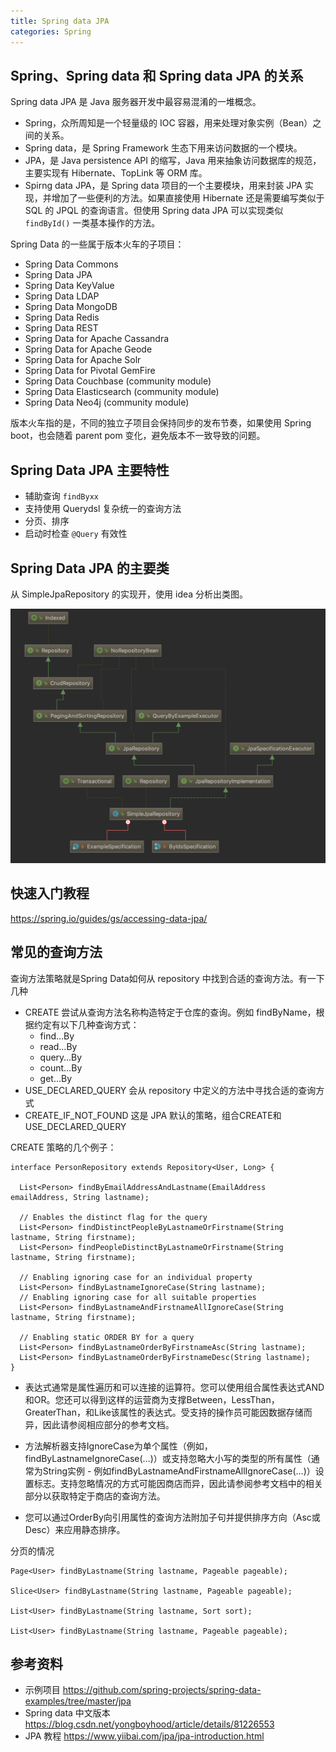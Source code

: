 ```yaml
---
title: Spring data JPA
categories: Spring
---
```


## Spring、Spring data 和 Spring data JPA 的关系

Spring data JPA 是 Java 服务器开发中最容易混淆的一堆概念。

- Spring，众所周知是一个轻量级的 IOC 容器，用来处理对象实例（Bean）之间的关系。
- Spring data，是 Spring Framework 生态下用来访问数据的一个模块。
- JPA，是 Java persistence API 的缩写，Java 用来抽象访问数据库的规范，主要实现有 Hibernate、TopLink 等 ORM 库。
- Spirng data JPA，是 Spring data 项目的一个主要模块，用来封装 JPA 实现，并增加了一些便利的方法。如果直接使用 Hibernate 还是需要编写类似于 SQL 的 JPQL 的查询语言。但使用 Spring data JPA 可以实现类似 `findById()` 一类基本操作的方法。

Spring Data 的一些属于版本火车的子项目：

- Spring Data Commons
- Spring Data JPA
- Spring Data KeyValue
- Spring Data LDAP
- Spring Data MongoDB
- Spring Data Redis
- Spring Data REST
- Spring Data for Apache Cassandra
- Spring Data for Apache Geode
- Spring Data for Apache Solr
- Spring Data for Pivotal GemFire
- Spring Data Couchbase (community module)
- Spring Data Elasticsearch (community module)
- Spring Data Neo4j (community module)
  
版本火车指的是，不同的独立子项目会保持同步的发布节奏，如果使用 Spring boot，也会随着 parent pom 变化，避免版本不一致导致的问题。

## Spring Data JPA 主要特性

- 辅助查询 `findByxx`
- 支持使用 Querydsl 复杂统一的查询方法
- 分页、排序
- 启动时检查 `@Query` 有效性

## Spring Data JPA 的主要类

从 SimpleJpaRepository 的实现开，使用 idea 分析出类图。

![SimpleJpaRepository](./spring-data/simple-jpa-repository-diagram.png)


## 快速入门教程

https://spring.io/guides/gs/accessing-data-jpa/

## 常见的查询方法

查询方法策略就是Spring Data如何从 repository 中找到合适的查询方法。有一下几种

- CREATE 尝试从查询方法名称构造特定于仓库的查询。例如 findByName，根据约定有以下几种查询方式：
    -  find…By
    -  read…By
    -  query…By
    -  count…By
    -  get…By
- USE_DECLARED_QUERY 会从 repository 中定义的方法中寻找合适的查询方式
- CREATE_IF_NOT_FOUND 这是 JPA 默认的策略，组合CREATE和USE_DECLARED_QUERY


CREATE 策略的几个例子：

```
interface PersonRepository extends Repository<User, Long> {

  List<Person> findByEmailAddressAndLastname(EmailAddress emailAddress, String lastname);

  // Enables the distinct flag for the query
  List<Person> findDistinctPeopleByLastnameOrFirstname(String lastname, String firstname);
  List<Person> findPeopleDistinctByLastnameOrFirstname(String lastname, String firstname);

  // Enabling ignoring case for an individual property
  List<Person> findByLastnameIgnoreCase(String lastname);
  // Enabling ignoring case for all suitable properties
  List<Person> findByLastnameAndFirstnameAllIgnoreCase(String lastname, String firstname);

  // Enabling static ORDER BY for a query
  List<Person> findByLastnameOrderByFirstnameAsc(String lastname);
  List<Person> findByLastnameOrderByFirstnameDesc(String lastname);
}
```

- 表达式通常是属性遍历和可以连接的运算符。您可以使用组合属性表达式AND和OR。您还可以得到这样的运营商为支撑Between，LessThan，GreaterThan，和Like该属性的表达式。受支持的操作员可能因数据存储而异，因此请参阅相应部分的参考文档。

- 方法解析器支持IgnoreCase为单个属性（例如，findByLastnameIgnoreCase(…)）或支持忽略大小写的类型的所有属性（通常为String实例 - 例如findByLastnameAndFirstnameAllIgnoreCase(…)）设置标志。支持忽略情况的方式可能因商店而异，因此请参阅参考文档中的相关部分以获取特定于商店的查询方法。

- 您可以通过OrderBy向引用属性的查询方法附加子句并提供排序方向（Asc或Desc）来应用静态排序。

分页的情况
```
Page<User> findByLastname(String lastname, Pageable pageable);

Slice<User> findByLastname(String lastname, Pageable pageable);

List<User> findByLastname(String lastname, Sort sort);

List<User> findByLastname(String lastname, Pageable pageable);

```

## 参考资料

-  示例项目 https://github.com/spring-projects/spring-data-examples/tree/master/jpa
-  Spring data  中文版本 https://blog.csdn.net/yongboyhood/article/details/81226553
-  JPA 教程 https://www.yiibai.com/jpa/jpa-introduction.html

